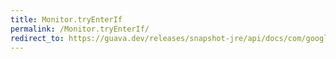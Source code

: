 ```yaml
---
title: Monitor.tryEnterIf
permalink: /Monitor.tryEnterIf/
redirect_to: https://guava.dev/releases/snapshot-jre/api/docs/com/google/common/util/concurrent/Monitor.html#tryEnterIf-com.google.common.util.concurrent.Monitor.Guard-
---
```

